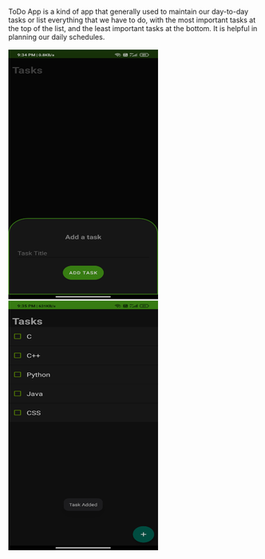 ToDo App is a kind of app that generally used to maintain our day-to-day tasks or list everything that we have to do, with the most important tasks at the top of the list, and the least important tasks at the bottom. It is helpful in planning our daily schedules.
<br><br>
<img src="ScreenShots/AddTask.jpg" width="300" height="500"/>
<br>
<img src="ScreenShots/HomePage.jpg" width="300" height="500"/>
